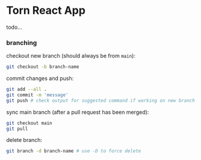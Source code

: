 # Torn React App

todo...

### branching

checkout new branch (should always be from `main`):
```sh
git checkout -b branch-name
```

commit changes and push:
```sh
git add --all .
git commit -m 'message'
git push # check output for suggested command if working on new branch
```

sync main branch (after a pull request has been merged):
```sh
git checkout main
git pull
```

delete branch:
```sh
git branch -d branch-name # use -D to force delete
```